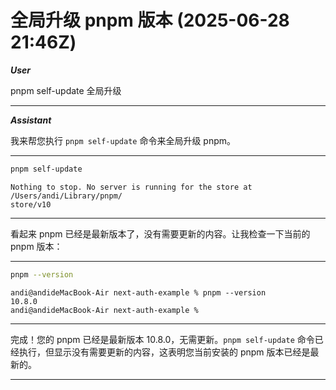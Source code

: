 <!-- Generated by SpecStory -->

# 全局升级 pnpm 版本 (2025-06-28 21:46Z)

_**User**_

pnpm self-update  全局升级

---

_**Assistant**_

我来帮您执行 `pnpm self-update` 命令来全局升级 pnpm。


---

```bash
pnpm self-update
```

```
Nothing to stop. No server is running for the store at /Users/andi/Library/pnpm/
store/v10

```

---

看起来 pnpm 已经是最新版本了，没有需要更新的内容。让我检查一下当前的 pnpm 版本：


---

```bash
pnpm --version
```

```
andi@andideMacBook-Air next-auth-example % pnpm --version
10.8.0
andi@andideMacBook-Air next-auth-example %
```

---

完成！您的 pnpm 已经是最新版本 10.8.0，无需更新。`pnpm self-update` 命令已经执行，但显示没有需要更新的内容，这表明您当前安装的 pnpm 版本已经是最新的。

---

